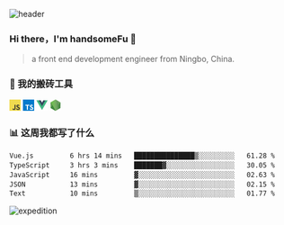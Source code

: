 ![header](https://raw.githubusercontent.com/fzq1998/fzq1998/master/header.png)

### Hi there，I'm handsomeFu 👋

> a front end development engineer from Ningbo, China.

### 🔧 我的搬砖工具
<code><img height="20" src="https://raw.githubusercontent.com/github/explore/80688e429a7d4ef2fca1e82350fe8e3517d3494d/topics/javascript/javascript.png" alt="javascript"></code>
<code><img height="20" src="https://raw.githubusercontent.com/github/explore/80688e429a7d4ef2fca1e82350fe8e3517d3494d/topics/typescript/typescript.png" alt="typescript"></code>
<code><img height="20" src="https://raw.githubusercontent.com/github/explore/80688e429a7d4ef2fca1e82350fe8e3517d3494d/topics/vue/vue.png" alt="vue"></code>
<code><img height="20" src="https://raw.githubusercontent.com/github/explore/80688e429a7d4ef2fca1e82350fe8e3517d3494d/topics/nodejs/nodejs.png" alt="nodejs"></code>



### 📊 这周我都写了什么
<!--START_SECTION:waka-->

```txt
Vue.js         6 hrs 14 mins   ███████████████▒░░░░░░░░░   61.28 %
TypeScript     3 hrs 3 mins    ███████▓░░░░░░░░░░░░░░░░░   30.05 %
JavaScript     16 mins         ▓░░░░░░░░░░░░░░░░░░░░░░░░   02.63 %
JSON           13 mins         ▓░░░░░░░░░░░░░░░░░░░░░░░░   02.15 %
Text           10 mins         ▒░░░░░░░░░░░░░░░░░░░░░░░░   01.77 %
```

<!--END_SECTION:waka-->


![expedition](https://raw.githubusercontent.com/fzq1998/fzq1998/master/expedition.gif)

